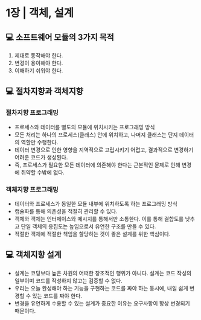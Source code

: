 # 1장 | 객체, 설계

## 💻 소프트웨어 모듈의 3가지 목적

1. 제대로 동작해야 한다.
2. 변경이 용이해야 한다.
3. 이해하기 쉬워야 한다.

## 💻 절차지향과 객체지향

### 절차지향 프로그래밍

- 프로세스와 데이터를 별도의 모듈에 위치시키는 프로그래밍 방식
- 모든 처리는 하나의 프로세스(클래스) 안에 위치하고, 나머지 클래스는 단지 데이터의 역할만 수행한다.
- 데이터 변경으로 인한 영향을 지역적으로 고립시키기 어렵고, 결과적으로 변경하기 어려운 코드가 생성된다.
- 즉, 프로세스가 필요한 모든 데이터에 의존해야 한다는 근본적인 문제로 인해 변경에 취약할 수밖에 없다.

### 객체지향 프로그래밍

- 데이터와 프로세스가 동일한 모듈 내부에 위치하도록 하는 프로그래밍 방식
- 캡슐화를 통해 의존성을 적절히 관리할 수 있다.
- 객체와 객체는 인터페이스와 메시지를 통해서만 소통한다. 이를 통해 결합도를 낮추고 단일 객체의 응집도는 높임으로서 유연한 구조를 만들 수 있다.
- 적절한 객체에 적절한 책임을 할당하는 것이 좋은 설계를 위한 핵심이다.

## 💻 객체지향 설계

- 설계는 코딩보다 높은 차원의 어떠한 창조적인 행위가 아니다. 설계는 코드 작성의 일부이며 코드를 작성하지 않고는 검증할 수 없다.
- 우리는 오늘 완성해야 하는 기능을 구현하는 코드를 짜야 하는 동시에, 내일 쉽게 변경할 수 있는 코드를 짜야 한다.
- 변경을 유연하게 수용할 수 있는 설계가 중요한 이유는 요구사항이 항상 변경되기 때문이다.
